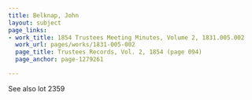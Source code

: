 ```yaml
---
title: Belknap, John
layout: subject
page_links:
- work_title: 1854 Trustees Meeting Minutes, Volume 2, 1831.005.002
  work_url: pages/works/1831-005-002
  page_title: Trustees Records, Vol. 2, 1854 (page 094)
  page_anchor: page-1279261

---
```

<p>See also lot 2359</p>